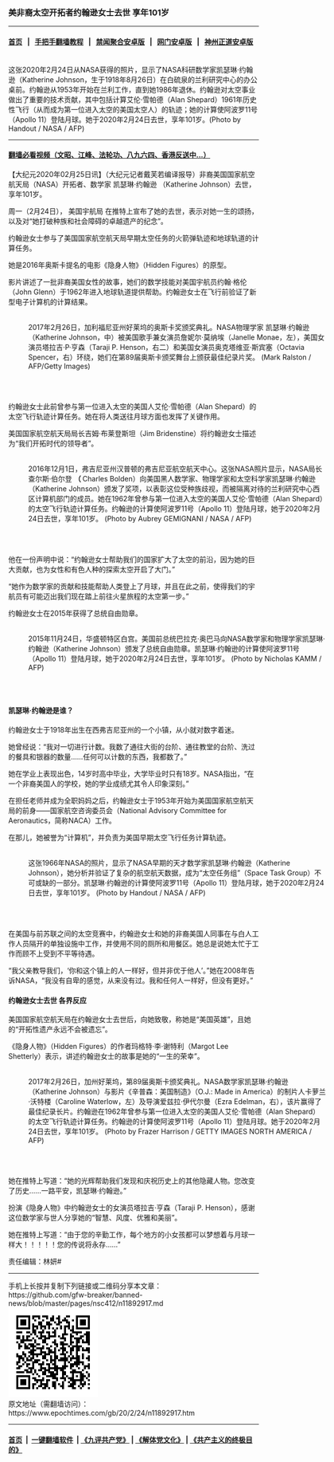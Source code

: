 ### 美非裔太空开拓者约翰逊女士去世 享年101岁
------------------------

#### [首页](https://github.com/gfw-breaker/banned-news/blob/master/README.md) &nbsp;&nbsp;|&nbsp;&nbsp; [手把手翻墙教程](https://github.com/gfw-breaker/guides/wiki) &nbsp;&nbsp;|&nbsp;&nbsp; [禁闻聚合安卓版](https://github.com/gfw-breaker/bn-android) &nbsp;&nbsp;|&nbsp;&nbsp; [网门安卓版](https://github.com/oGate2/oGate) &nbsp;&nbsp;|&nbsp;&nbsp; [神州正道安卓版](https://github.com/SzzdOgate/update) 



<div><img alt="" class="aligncenter wp-post-image" src="https://i.epochtimes.com/assets/uploads/2020/02/000_1P98D6-600x400.jpg"/>
<div class="red16 caption">
 这张2020年2月24日从NASA获得的照片，显示了NASA科研数学家凯瑟琳·约翰逊（Katherine Johnson，生于1918年8月26日）在白硫泉的兰利研究中心的办公桌前。约翰逊从1953年开始在兰利工作，直到她1986年退休。约翰逊对太空事业做出了重要的技术贡献，其中包括计算艾伦·雪帕德（Alan Shepard）1961年历史性飞行（从而成为第一位进入太空的美国太空人）的轨迹；她的计算使阿波罗11号（Apollo 11）登陆月球。她于2020年2月24日去世，享年101岁。(Photo by Handout / NASA / AFP)
</div>
</div><hr/>

#### [翻墙必看视频（文昭、江峰、法轮功、八九六四、香港反送中...）](https://github.com/gfw-breaker/banned-news/blob/master/pages/link3.md)

<div><p>
 【大纪元2020年02月25日讯】（大纪元记者戴芙若编译报导）非裔美国国家航空航天局（NASA）开拓者、数学家
 <ok href="https://www.epochtimes.com/gb/tag/%E5%87%AF%E7%91%9F%E7%90%B3%C2%B7%E7%BA%A6%E7%BF%B0%E9%80%8A.html">
  凯瑟琳·约翰逊
 </ok>
 （Katherine Johnson）去世，享年101岁。
</p>
<p>
 周一（2月24日），
 <ok href="https://www.epochtimes.com/gb/tag/%E7%BE%8E%E5%9B%BD%E5%AE%87%E8%88%AA%E5%B1%80.html">
  美国宇航局
 </ok>
 在推特上宣布了她的去世，表示对她一生的颂扬，以及对“她打破种族和社会障碍的卓越遗产的纪念”。
</p>
<p>
 约翰逊女士参与了美国国家航空航天局早期太空任务的火箭弹轨迹和地球轨道的计算任务。
</p>
<p>
 她是2016年奥斯卡提名的电影《隐身人物》（Hidden Figures）的原型。
</p>
<p>
 影片讲述了一批非裔美国女性的故事，她们的数学技能对美国宇航员约翰·格伦（John Glenn）于1962年进入地球轨道提供帮助。约翰逊女士在飞行前验证了新型电子计算机的计算结果。
</p>
<figure class="wp-caption aligncenter" id="attachment_11892993" style="width: 600px">
 <ok href="http://i.epochtimes.com/assets/uploads/2020/02/000_M4029.jpg">
  <img alt="" class="size-large wp-image-11892993" src="http://i.epochtimes.com/assets/uploads/2020/02/000_M4029-600x400.jpg"/>
 </ok>
 <br/><figcaption class="wp-caption-text">
  2017年2月26日，加利福尼亚州好莱坞的奥斯卡奖颁奖典礼。NASA物理学家
  <ok href="https://www.epochtimes.com/gb/tag/%E5%87%AF%E7%91%9F%E7%90%B3%C2%B7%E7%BA%A6%E7%BF%B0%E9%80%8A.html">
   凯瑟琳·约翰逊
  </ok>
  （Katherine Johnson，中）被美国歌手兼女演员詹妮尔·莫纳埃（Janelle Monae，左），美国女演员塔拉吉·P·亨森（Taraji P. Henson，右二）和美国女演员奥克塔维亚·斯宾塞（Octavia Spencer，右）环绕，她们在第89届奥斯卡颁奖舞台上颁获最佳纪录片奖。 (Mark Ralston / AFP/Getty Images)
 </figcaption><br/>
</figure><br/>
<p>
 约翰逊女士此前曾参与第一位进入太空的美国人艾伦·雪帕德（Alan Shepard）的太空飞行轨迹计算任务。她在将人类送往月球方面也发挥了关键作用。
</p>
<p>
 美国国家航空航天局局长吉姆·布莱登斯坦（Jim Bridenstine）将约翰逊女士描述为“我们开拓时代的领导者”。
</p>
<figure class="wp-caption aligncenter" id="attachment_11893016" style="width: 600px">
 <ok href="http://i.epochtimes.com/assets/uploads/2020/02/000_1P97J9.jpg">
  <img alt="" class="size-large wp-image-11893016" src="http://i.epochtimes.com/assets/uploads/2020/02/000_1P97J9-600x399.jpg"/>
 </ok>
 <br/><figcaption class="wp-caption-text">
  2016年12月1日，弗吉尼亚州汉普顿的弗吉尼亚航空航天中心。这张NASA照片显示，NASA局长查尔斯·伯尔登
  <b>
   （
  </b>
  Charles Bolden）向美国黑人数学家、物理学家和太空科学家凯瑟琳·约翰逊（Katherine Johnson）颁发了奖项，以表彰这位受种族歧视，而被隔离对待的兰利研究中心西区计算机部门的成员。她在1962年曾参与第一位进入太空的美国人艾伦·雪帕德（Alan Shepard）的太空飞行轨迹计算任务。约翰逊的计算使阿波罗11号（Apollo 11）登陆月球，她于2020年2月24日去世，享年101岁。 (Photo by Aubrey GEMIGNANI / NASA / AFP)
 </figcaption><br/>
</figure><br/>
<p>
 他在一份声明中说：“约翰逊女士帮助我们的国家扩大了太空的前沿，因为她的巨大贡献，也为女性和有色人种的探索太空开启了大门。”
</p>
<p>
 “她作为数学家的贡献和技能帮助人类登上了月球，并且在此之前，使得我们的宇航员有可能迈出我们现在踏上前往火星旅程的太空第一步。”
</p>
<p>
 约翰逊女士在2015年获得了总统自由勋章。
</p>
<figure class="wp-caption aligncenter" id="attachment_11893003" style="width: 600px">
 <ok href="http://i.epochtimes.com/assets/uploads/2020/02/000_1P97PO.jpg">
  <img alt="" class="size-large wp-image-11893003" src="http://i.epochtimes.com/assets/uploads/2020/02/000_1P97PO-600x394.jpg"/>
 </ok>
 <br/><figcaption class="wp-caption-text">
  2015年11月24日，华盛顿特区白宫。美国前总统巴拉克·奥巴马向NASA数学家和物理学家凯瑟琳·约翰逊（Katherine Johnson）颁发了总统自由勋章。凯瑟琳·约翰逊的计算使阿波罗11号（Apollo 11）登陆月球，她于2020年2月24日去世，享年101岁。 (Photo by Nicholas KAMM / AFP)
 </figcaption><br/>
</figure><br/>
<h4>
 <strong>
  凯瑟琳·约翰逊是谁？
 </strong>
</h4>
<p>
 约翰逊女士于1918年出生在西弗吉尼亚州的一个小镇，从小就对数字着迷。
</p>
<p>
 她曾经说：“我对一切进行计数。我数了通往大街的台阶、通往教堂的台阶、洗过的餐具和银器的数量……任何可以计数的东西，我都数了。”
</p>
<p>
 她在学业上表现出色，14岁时高中毕业，大学毕业时只有18岁。NASA指出，“在一个非裔美国人的学校，她的学业成绩尤其令人印象深刻。”
</p>
<p>
 在担任老师并成为全职妈妈之后，约翰逊女士于1953年开始为美国国家航空航天局的前身——国家航空咨询委员会（National Advisory Committee for Aeronautics，简称NACA）工作。
</p>
<p>
 在那儿，她被誉为“计算机”，并负责为美国早期太空飞行任务计算轨迹。
</p>
<figure class="wp-caption aligncenter" id="attachment_11893008" style="width: 600px">
 <ok href="http://i.epochtimes.com/assets/uploads/2020/02/000_1P97OD.jpg">
  <img alt="" class="size-large wp-image-11893008" src="http://i.epochtimes.com/assets/uploads/2020/02/000_1P97OD-600x599.jpg"/>
 </ok>
 <br/><figcaption class="wp-caption-text">
  这张1966年NASA的照片，显示了NASA早期的天才数学家凯瑟琳·约翰逊（Katherine Johnson），她分析并验证了复杂的航空航天数据，成为“太空任务组”（Space Task Group）不可或缺的一部分。凯瑟琳·约翰逊的计算使阿波罗11号（Apollo 11）登陆月球，她于2020年2月24日去世，享年101岁。 (Photo by Handout / NASA / AFP)
 </figcaption><br/>
</figure><br/>
<p>
 在美国与前苏联之间的太空竞赛中，约翰逊女士和她的非裔美国人同事在与白人工作人员隔开的单独设施中工作，并使用不同的厕所和用餐区。她总是说她太忙于工作而顾不上受到不平等待遇。
</p>
<p>
 “我父亲教导我们，‘你和这个镇上的人一样好，但并非优于他人’。”她在2008年告诉NASA，“我没有自卑的感觉，从来没有过。我和任何人一样好，但没有更好。”
</p>
<h4>
 约翰逊女士去世 各界反应
</h4>
<p>
 美国国家航空航天局在约翰逊女士去世后，向她致敬，称她是“美国英雄”，且她的“开拓性遗产永远不会被遗忘”。
</p>
<p>
 《隐身人物》（Hidden Figures）的作者玛格特·李·谢特利（Margot Lee Shetterly）表示，讲述约翰逊女士的故事是她的“一生的荣幸”。
</p>
<figure class="wp-caption aligncenter" id="attachment_11893031" style="width: 600px">
 <ok href="http://i.epochtimes.com/assets/uploads/2020/02/000_1P97JS.jpg">
  <img alt="" class="size-large wp-image-11893031" src="http://i.epochtimes.com/assets/uploads/2020/02/000_1P97JS-600x437.jpg"/>
 </ok>
 <br/><figcaption class="wp-caption-text">
  2017年2月26日，加州好莱坞，第89届奥斯卡颁奖典礼。NASA数学家凯瑟琳·约翰逊（Katherine Johnson）与影片《辛普森：美国制造》（O.J.: Made in America）的制片人卡萝兰·沃特楼（Caroline Waterlow，左）及导演爱兹拉·伊代尔曼（Ezra Edelman，右），该片赢得了最佳纪录长片。约翰逊在1962年曾参与第一位进入太空的美国人艾伦·雪帕德（Alan Shepard）的太空飞行轨迹计算任务。约翰逊的计算使阿波罗11号（Apollo 11）登陆月球。她于2020年2月24日去世，享年101岁。 (Photo by Frazer Harrison / GETTY IMAGES NORTH AMERICA / AFP)
 </figcaption><br/>
</figure><br/>
<p>
 她在推特上写道：“她的光辉帮助我们发现和庆祝历史上的其他隐藏人物。您改变了历史……一路平安，凯瑟琳·约翰逊。”
</p>
<p>
 扮演《隐身人物》中约翰逊女士的女演员塔拉吉·亨森（Taraji P. Henson），感谢这位数学家与世人分享她的“智慧、风度、优雅和美丽”。
</p>
<p>
 她在推特上写道：“由于您的辛勤工作，每个地方的小女孩都可以梦想着与月球一样大！！！！！您的传说将永存……”
</p>
<p>
 责任编辑：林妍#
</p>
</div>
<hr/>
手机上长按并复制下列链接或二维码分享本文章：<br/>
https://github.com/gfw-breaker/banned-news/blob/master/pages/nsc412/n11892917.md <br/>
<a href='https://github.com/gfw-breaker/banned-news/blob/master/pages/nsc412/n11892917.md'><img src='https://github.com/gfw-breaker/banned-news/blob/master/pages/nsc412/n11892917.md.png'/></a> <br/>
原文地址（需翻墙访问）：https://www.epochtimes.com/gb/20/2/24/n11892917.htm


------------------------
#### [首页](https://github.com/gfw-breaker/banned-news/blob/master/README.md) &nbsp;|&nbsp; [一键翻墙软件](https://github.com/gfw-breaker/nogfw/blob/master/README.md) &nbsp;| [《九评共产党》](https://github.com/gfw-breaker/9ping.md/blob/master/README.md#九评之一评共产党是什么) | [《解体党文化》](https://github.com/gfw-breaker/jtdwh.md/blob/master/README.md) | [《共产主义的终极目的》](https://github.com/gfw-breaker/gczydzjmd.md/blob/master/README.md)


<img src='http://gfw-breaker.win/banned-news/pages/nsc412/n11892917.md' width='0px' height='0px'/>